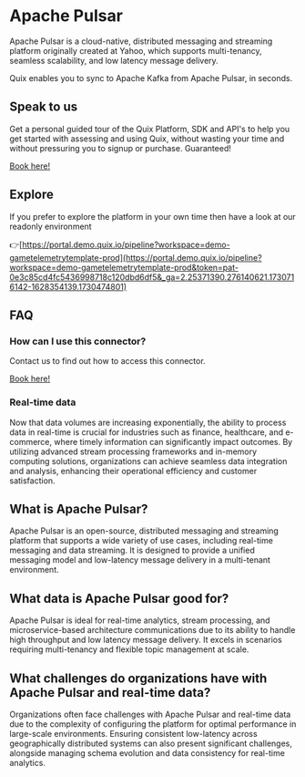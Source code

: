 <!--[tech-name]-->
# Apache Pulsar

<!--[blurb-about-tech]-->
Apache Pulsar is a cloud-native, distributed messaging and streaming platform originally created at Yahoo, which supports multi-tenancy, seamless scalability, and low latency message delivery.

Quix enables you to sync to Apache Kafka <span id="to_or_from">from</span> <span id="techname">Apache Pulsar</span>, in seconds.

## Speak to us

Get a personal guided tour of the Quix Platform, SDK and API's to help you get started with assessing and using Quix, without wasting your time and without pressuring you to signup or purchase. Guaranteed!

[Book here!](https://quix.io/book-a-demo)

## Explore

If you prefer to explore the platform in your own time then have a look at our readonly environment

👉[https://portal.demo.quix.io/pipeline?workspace=demo-gametelemetrytemplate-prod](https://portal.demo.quix.io/pipeline?workspace=demo-gametelemetrytemplate-prod&token=pat-0e3c85cd4fc5436998718c120dbd6df5&_ga=2.25371390.276140621.1730716142-1628354139.1730474801)

## FAQ 

### How can I use this connector?

Contact us to find out how to access this connector.

[Book here!](https://quix.io/book-a-demo)

### Real-time data

Now that data volumes are increasing exponentially, the ability to process data in real-time is crucial for industries such as finance, healthcare, and e-commerce, where timely information can significantly impact outcomes. By utilizing advanced stream processing frameworks and in-memory computing solutions, organizations can achieve seamless data integration and analysis, enhancing their operational efficiency and customer satisfaction.

## What is <span id="techname">Apache Pulsar</span>?

<!--[tech-seo-text]-->
Apache Pulsar is an open-source, distributed messaging and streaming platform that supports a wide variety of use cases, including real-time messaging and data streaming. It is designed to provide a unified messaging model and low-latency message delivery in a multi-tenant environment.

## What data is <span id="techname">Apache Pulsar</span> good for?

<!--[tech-data-seo-text]-->
Apache Pulsar is ideal for real-time analytics, stream processing, and microservice-based architecture communications due to its ability to handle high throughput and low latency message delivery. It excels in scenarios requiring multi-tenancy and flexible topic management at scale.

## What challenges do organizations have with <span id="techname">Apache Pulsar</span> and real-time data?

<!--[tech-challenges-seo-text]-->
Organizations often face challenges with Apache Pulsar and real-time data due to the complexity of configuring the platform for optimal performance in large-scale environments. Ensuring consistent low-latency across geographically distributed systems can also present significant challenges, alongside managing schema evolution and data consistency for real-time analytics.